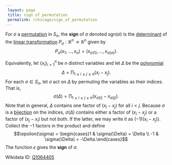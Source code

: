 ```yaml
---
 layout: page
 title: sign of permutation
 permalink: /chicago/sign_of_permutation
---
```

For $\sigma$ a [permutation](https://defsmath.github.io/DefsMath/symmetric_group) in $S_n$, the **sign** of $\sigma$ denoted $\text{sgn}(\sigma)$ is the [determinant](https://defsmath.github.io/DefsMath/determinant) of the [linear transformation](https://defsmath.github.io/DefsMath/linear_transformation) $P_\sigma:\mathbb R^n\to\mathbb R^n$ given by $$P_\sigma(x_1,\dots,x_n) =(x_{\sigma(1)},\dots, x_{\sigma(n)}).$$

Equivalently, let $\{x_i\}_{i=1}^n$ be $n$ distinct variables and let $\Delta$ be the [polynomial](https://defsmath.github.io/DefsMath/polynomial) $$\Delta = \prod_{1\leq i\leq j \leq n}(x_i-x_j).$$ For each $\sigma\in S_n$, let $\sigma$ act on $\Delta$ by permuting the variables as their indices. That is, $$\sigma(\Delta)=\prod_{1\leq i\leq j\leq n} (x_{\sigma(i)}- x_{\sigma(j)}).$$ Note that in general, $\Delta$ contains one factor of $(x_i-x_j)$ for all $i < j$. Because $\sigma$ is a [bijection](https://defsmath.github.io/DefsMath/bijective) on the indices, $\sigma(\Delta)$ contains either a factor of $(x_i-x_j)$ or a factor of $(x_j-x_i)$ but not both. If the latter, we may write it as $(-1)(x_i-x_j))$. Collect the $-1$ factors in the product and define $$\epsilon(\sigma) = \begin{cases}1 & \sigma(\Delta) = \Delta \\ -1 & \sigma(\Delta) = -\Delta.\end{cases}$$ The function $\epsilon$ gives the **sign** of $\sigma$.

Wikidata ID: [Q1064405](https://www.wikidata.org/wiki/Q1064405)